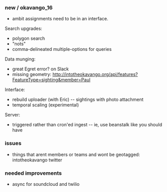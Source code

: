 ### new / okavango_16

- ambit assignments need to be in an interface.

Search upgrades:
- polygon search
- "nots"
- comma-delineated multiple-options for queries

Data munging:
- great Egret error? on Slack
- missing geometry: http://intotheokavango.org/api/features?FeatureType=sighting&member=Paul

Interface:
- rebuild uploader (with Eric) -- sightings with photo attachment
- temporal scaling (experimental)

Server:
- triggered rather than cron'ed ingest -- ie, use beanstalk like you should have


### issues
- things that arent members or teams and wont be geotagged:
    intotheokavango twitter


### needed improvements
- async for soundcloud and twilio
